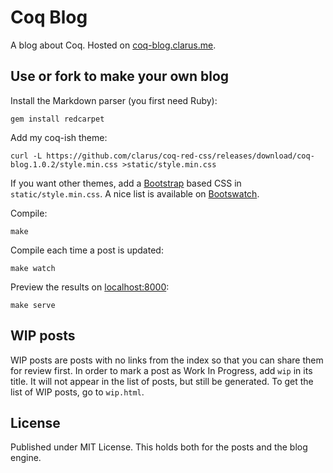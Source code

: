 # Coq Blog
A blog about Coq. Hosted on [coq-blog.clarus.me](http://coq-blog.clarus.me/).

## Use or fork to make your own blog
Install the Markdown parser (you first need Ruby):

    gem install redcarpet

Add my coq-ish theme:

    curl -L https://github.com/clarus/coq-red-css/releases/download/coq-blog.1.0.2/style.min.css >static/style.min.css

If you want other themes, add a [Bootstrap](http://getbootstrap.com/) based CSS in `static/style.min.css`. A nice list is available on [Bootswatch](http://bootswatch.com/).

Compile:

    make

Compile each time a post is updated:

    make watch

Preview the results on [localhost:8000](http://localhost:8000/):

    make serve

## WIP posts
WIP posts are posts with no links from the index so that you can share them for review first. In order to mark a post as Work In Progress, add `wip` in its title. It will not appear in the list of posts, but still be generated. To get the list of WIP posts, go to `wip.html`.

## License
Published under MIT License. This holds both for the posts and the blog engine.
